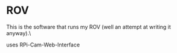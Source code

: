 # ROV

This is the software that runs my ROV (well an attempt at writing it anyway).\

uses RPi-Cam-Web-Interface 
